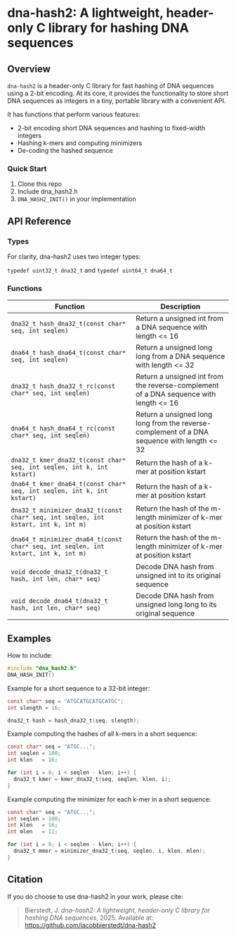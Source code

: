 # dna-hash2: A lightweight, header-only C library for hashing DNA sequences

## Overview
`dna-hash2` is a header-only C library for fast hashing of DNA sequences using a 2-bit encoding. At its core, it provides the
functionality to store short DNA sequences as integers in a tiny, portable library with a convenient API.

It has functions that perform various features:
- 2-bit encoding short DNA sequences and hashing to fixed-width integers
- Hashing k-mers and computing minimizers
- De-coding the hashed sequence

### Quick Start
1. Clone this repo
2. Include dna_hash2.h
3. `DNA_HASH2_INIT()` in your implementation


## API Reference
### Types
For clarity, dna-hash2 uses two integer types:


`typedef uint32_t dna32_t`
and
`typedef uint64_t dna64_t`


### Functions
|Function|Description|
|----|----|
|`dna32_t hash_dna32_t(const char* seq, int seqlen)`|Return a unsigned int from a DNA sequence with length <= 16|
|`dna64_t hash_dna64_t(const char* seq, int seqlen)`|Return a unsigned long long from a DNA sequence with length <= 32|
|`dna32_t hash_dna32_t_rc(const char* seq, int seqlen)`|Return a unsigned int from the reverse-complement of a DNA sequence with length <= 16|
|`dna64_t hash_dna64_t_rc(const char* seq, int seqlen)`|Return a unsigned long long from the reverse-complement of a DNA sequence with length <= 32|
|`dna32_t kmer_dna32_t(const char* seq, int seqlen, int k, int kstart)`|Return the hash of a k-mer at position kstart|
|`dna64_t kmer_dna64_t(const char* seq, int seqlen, int k, int kstart)`|Return the hash of a k-mer at position kstart|
|`dna32_t minimizer_dna32_t(const char* seq, int seqlen, int kstart, int k, int m)`|Return the hash of the m-length minimizer of k-mer at position kstart|
|`dna64_t minimizer_dna64_t(const char* seq, int seqlen, int kstart, int k, int m)`|Return the hash of the m-length minimizer of k-mer at position kstart|
|`void decode_dna32_t(dna32_t hash, int len, char* seq)`|Decode DNA hash from unsigned int to its original sequence|
|`void decode_dna64_t(dna32_t hash, int len, char* seq)`|Decode DNA hash from unsigned long long to its original sequence|


## Examples

How to include:
```C
#include "dna_hash2.h"
DNA_HASH_INIT()
```

Example for a short sequence to a 32-bit integer:
```C
const char* seq = "ATGCATGCATGCATGC";
int slength = 16;

dna32_t hash = hash_dna32_t(seq, slength);
```

Example computing the hashes of all k-mers in a short sequence:
```C
const char* seq = "ATGC...";
int seqlen = 100;
int klen   = 16;

for (int i = 0; i < seqlen - klen; i++) {
  dna32_t kmer = kmer_dna32_t(seq, seqlen, klen, i);
}
```

Example computing the minimizer for each k-mer in a short sequence:
```C
const char* seq = "ATGC...";
int seqlen = 100;
int klen   = 16;
int mlen   = 11;

for (int i = 0; i < seqlen - klen; i++) {
  dna32_t mmer = minimizer_dna32_t(seq, seqlen, i, klen, mlen);
}
```
## Citation
If you do choose to use dna-hash2 in your work, please cite:


> Bierstedt, J. *dna-hash2: A lightweight, header-only C library for hashing DNA sequences*, 2025.
> Available at: https://github.com/jacobbierstedt/dna-hash2



